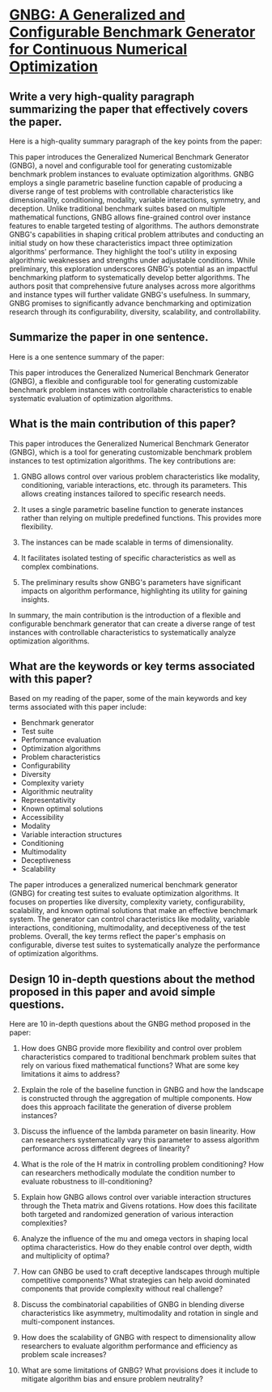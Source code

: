 # [GNBG: A Generalized and Configurable Benchmark Generator for Continuous   Numerical Optimization](https://arxiv.org/abs/2312.07083)

## Write a very high-quality paragraph summarizing the paper that effectively covers the paper.

 Here is a high-quality summary paragraph of the key points from the paper:

This paper introduces the Generalized Numerical Benchmark Generator (GNBG), a novel and configurable tool for generating customizable benchmark problem instances to evaluate optimization algorithms. GNBG employs a single parametric baseline function capable of producing a diverse range of test problems with controllable characteristics like dimensionality, conditioning, modality, variable interactions, symmetry, and deception. Unlike traditional benchmark suites based on multiple mathematical functions, GNBG allows fine-grained control over instance features to enable targeted testing of algorithms. The authors demonstrate GNBG's capabilities in shaping critical problem attributes and conducting an initial study on how these characteristics impact three optimization algorithms' performance. They highlight the tool's utility in exposing algorithmic weaknesses and strengths under adjustable conditions. While preliminary, this exploration underscores GNBG's potential as an impactful benchmarking platform to systematically develop better algorithms. The authors posit that comprehensive future analyses across more algorithms and instance types will further validate GNBG's usefulness. In summary, GNBG promises to significantly advance benchmarking and optimization research through its configurability, diversity, scalability, and controllability.


## Summarize the paper in one sentence.

 Here is a one sentence summary of the paper:

This paper introduces the Generalized Numerical Benchmark Generator (GNBG), a flexible and configurable tool for generating customizable benchmark problem instances with controllable characteristics to enable systematic evaluation of optimization algorithms.


## What is the main contribution of this paper?

 This paper introduces the Generalized Numerical Benchmark Generator (GNBG), which is a tool for generating customizable benchmark problem instances to test optimization algorithms. The key contributions are:

1) GNBG allows control over various problem characteristics like modality, conditioning, variable interactions, etc. through its parameters. This allows creating instances tailored to specific research needs. 

2) It uses a single parametric baseline function to generate instances rather than relying on multiple predefined functions. This provides more flexibility.

3) The instances can be made scalable in terms of dimensionality. 

4) It facilitates isolated testing of specific characteristics as well as complex combinations.

5) The preliminary results show GNBG's parameters have significant impacts on algorithm performance, highlighting its utility for gaining insights.

In summary, the main contribution is the introduction of a flexible and configurable benchmark generator that can create a diverse range of test instances with controllable characteristics to systematically analyze optimization algorithms.


## What are the keywords or key terms associated with this paper?

 Based on my reading of the paper, some of the main keywords and key terms associated with this paper include:

- Benchmark generator
- Test suite 
- Performance evaluation
- Optimization algorithms
- Problem characteristics
- Configurability
- Diversity
- Complexity variety
- Algorithmic neutrality 
- Representativity
- Known optimal solutions
- Accessibility
- Modality
- Variable interaction structures
- Conditioning
- Multimodality
- Deceptiveness
- Scalability

The paper introduces a generalized numerical benchmark generator (GNBG) for creating test suites to evaluate optimization algorithms. It focuses on properties like diversity, complexity variety, configurability, scalability, and known optimal solutions that make an effective benchmark system. The generator can control characteristics like modality, variable interactions, conditioning, multimodality, and deceptiveness of the test problems. Overall, the key terms reflect the paper's emphasis on configurable, diverse test suites to systematically analyze the performance of optimization algorithms.


## Design 10 in-depth questions about the method proposed in this paper and avoid simple questions.

 Here are 10 in-depth questions about the GNBG method proposed in the paper:

1) How does GNBG provide more flexibility and control over problem characteristics compared to traditional benchmark problem suites that rely on various fixed mathematical functions? What are some key limitations it aims to address?

2) Explain the role of the baseline function in GNBG and how the landscape is constructed through the aggregation of multiple components. How does this approach facilitate the generation of diverse problem instances? 

3) Discuss the influence of the lambda parameter on basin linearity. How can researchers systematically vary this parameter to assess algorithm performance across different degrees of linearity?

4) What is the role of the H matrix in controlling problem conditioning? How can researchers methodically modulate the condition number to evaluate robustness to ill-conditioning?  

5) Explain how GNBG allows control over variable interaction structures through the Theta matrix and Givens rotations. How does this facilitate both targeted and randomized generation of various interaction complexities?

6) Analyze the influence of the mu and omega vectors in shaping local optima characteristics. How do they enable control over depth, width and multiplicity of optima? 

7) How can GNBG be used to craft deceptive landscapes through multiple competitive components? What strategies can help avoid dominated components that provide complexity without real challenge?

8) Discuss the combinatorial capabilities of GNBG in blending diverse characteristics like asymmetry, multimodality and rotation in single and multi-component instances.

9) How does the scalability of GNBG with respect to dimensionality allow researchers to evaluate algorithm performance and efficiency as problem scale increases? 

10) What are some limitations of GNBG? What provisions does it include to mitigate algorithm bias and ensure problem neutrality?
